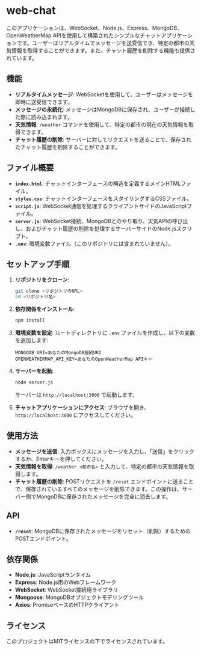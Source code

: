 # web-chat

このアプリケーションは、WebSocket、Node.js、Express、MongoDB、OpenWeatherMap APIを使用して構築されたシンプルなチャットアプリケーションです。ユーザーはリアルタイムでメッセージを送受信でき、特定の都市の天気情報を取得することができます。また、チャット履歴を削除する機能も提供されています。

## 機能

- **リアルタイムメッセージ**: WebSocketを使用して、ユーザーはメッセージを即時に送受信できます。
- **メッセージの永続化**: メッセージはMongoDBに保存され、ユーザーが接続した際に読み込まれます。
- **天気情報**: `/weather` コマンドを使用して、特定の都市の現在の天気情報を取得できます。
- **チャット履歴の削除**: サーバーに対してリクエストを送ることで、保存されたチャット履歴を削除することができます。

## ファイル概要

- **`index.html`**: チャットインターフェースの構造を定義するメインHTMLファイル。
- **`styles.css`**: チャットインターフェースをスタイリングするCSSファイル。
- **`script.js`**: WebSocket通信を処理するクライアントサイドのJavaScriptファイル。
- **`server.js`**: WebSocket接続、MongoDBとのやり取り、天気APIの呼び出し、およびチャット履歴の削除を処理するサーバーサイドのNode.jsスクリプト。
- **`.env`**: 環境変数ファイル（このリポジトリには含まれていません）。

## セットアップ手順

1. **リポジトリをクローン**:
    ```bash
    git clone <リポジトリのURL>
    cd <リポジトリ名>
    ```

2. **依存関係をインストール**:
    ```bash
    npm install
    ```

3. **環境変数を設定**:
    ルートディレクトリに `.env` ファイルを作成し、以下の変数を追加します:
    ```plaintext
    MONGODB_URI=あなたのMongoDB接続URI
    OPENWEATHERMAP_API_KEY=あなたのOpenWeatherMap APIキー
    ```

4. **サーバーを起動**:
    ```bash
    node server.js
    ```
    サーバーは `http://localhost:3000` で起動します。

5. **チャットアプリケーションにアクセス**:
    ブラウザを開き、`http://localhost:3000` にアクセスしてください。

## 使用方法

- **メッセージを送信**: 入力ボックスにメッセージを入力し、「送信」をクリックするか、Enterキーを押してください。
- **天気情報を取得**: `/weather <都市名>` と入力して、特定の都市の天気情報を取得します。
- **チャット履歴の削除**: POSTリクエストを `/reset` エンドポイントに送ることで、保存されているすべてのメッセージを削除できます。この操作は、サーバー側でMongoDBに保存されたメッセージを完全に消去します。

## API

- **`/reset`**: MongoDBに保存されたメッセージをリセット（削除）するためのPOSTエンドポイント。

## 依存関係

- **Node.js**: JavaScriptランタイム
- **Express**: Node.js用のWebフレームワーク
- **WebSocket**: WebSocket接続用ライブラリ
- **Mongoose**: MongoDBオブジェクトモデリングツール
- **Axios**: PromiseベースのHTTPクライアント

## ライセンス

このプロジェクトはMITライセンスの下でライセンスされています。
